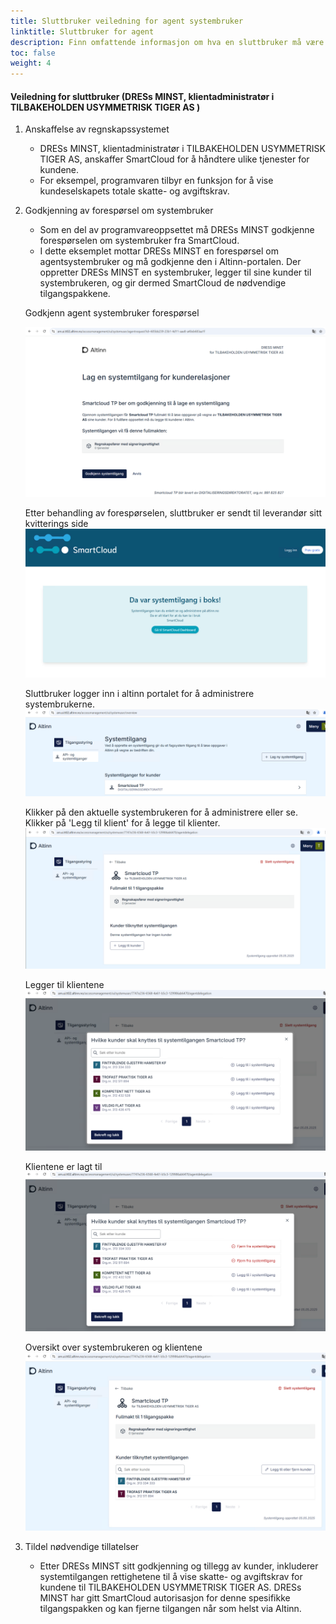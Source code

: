 ```yaml
---
title: Sluttbruker veiledning for agent systembruker
linktitle: Sluttbruker for agent 
description: Finn omfattende informasjon om hva en sluttbruker må være oppmerksom på, samt hvilke trinn som må følges for å etablere en systembrukerintegrasjon.
toc: false
weight: 4
---
```


#### Veiledning for sluttbruker (DRESs MINST, klientadministratør i TILBAKEHOLDEN USYMMETRISK TIGER AS )
   1. Anskaffelse av regnskapssystemet
      - DRESs MINST, klientadministratør i TILBAKEHOLDEN USYMMETRISK TIGER AS, anskaffer SmartCloud for å håndtere ulike tjenester for kundene.
      - For eksempel, programvaren tilbyr en funksjon for å vise kundeselskapets totale skatte- og avgiftskrav.
   2. Godkjenning av forespørsel om systembruker
      - Som en del av programvareoppsettet må DRESs MINST godkjenne forespørselen om systembruker fra SmartCloud.
      - I dette eksemplet mottar DRESs MINST en forespørsel om agentsystembruker og må godkjenne den i Altinn-portalen. Der oppretter DRESs MINST en systembruker, legger til sine kunder til systembrukeren, og gir dermed SmartCloud de nødvendige tilgangspakkene.

      Godkjenn agent systembruker forespørsel

      ![godkjenn agent systembruker](../../systemvendor/systemtilgang-agent-approve.png)

      Etter behandling av forespørselen, sluttbruker er sendt til leverandør sitt kvitterings side
      ![system leverandør kvitteringsside](../../systemvendor/systemtilgang-receipt-vendor.png)

      Sluttbruker logger inn i altinn portalet for å administrere systembrukerne.
      ![list av systembrukerne](../../systemvendor/systemtilgang-overview-clientdelegation.png)

      Klikker på den aktuelle systembrukeren for å administrere eller se. Klikker på 'Legg til klient' for å legge til klienter.
      ![systembruker detalje](../../systemvendor/systemuser-agent.png)

      Legger til klientene
      ![Legg kunder til systembruker](../../systemvendor/clientdelegation-addclient.png)
      
      Klientene er lagt til
      ![kunder er lagt til systembruker](../../systemvendor/addclient-added.png)
      
      Oversikt over systembrukeren og klientene
      ![systembruker med kunder](../../systemvendor/systemuser-withclients.png)

   3. Tildel nødvendige tillatelser
      - Etter DRESs MINST sitt godkjenning og tillegg av kunder, inkluderer systemtilgangen rettighetene til å vise skatte- og avgiftskrav for kundene til  TILBAKEHOLDEN USYMMETRISK TIGER AS. DRESs MINST har gitt SmartCloud autorisasjon for denne spesifikke tilgangspakken og kan fjerne tilgangen når som helst via Altinn.

